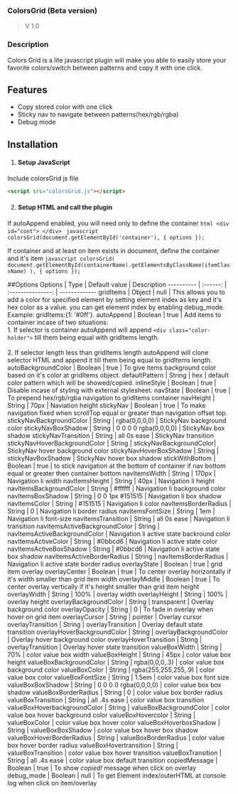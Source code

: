 
### ColorsGrid (Beta version)
  > V 1.0
  
### Description
Colors Grid is a lite javascript plugin will make you able to easily store your favorite colors/switch between patterns and copy it with one click.

## Features
 * Copy stored color with one click
 * Sticky nav to navigate between patterns(hex/rgb/rgba)
 * Debug mode
 
## Installation
  1. #### Setup JavaScript
  Include colorsGrid js file
  ```html
  <script src="colorsGrid.js"></script>
  ```
  
  2. #### Setup HTML and call the plugin
  
  If autoAppend enabled, you will need only to define the container
    ```html
    <div id="cont">
    </div>
    ```
    ```javascript
    colorsGrid(document.getElementById('container'), { options });
    ```
  
  If container and at least on item exists in document, define the container and it's item
    ```javascript
    colorsGrid( document.getElementById(containerName).getElementsByClassName(itemClassName) ), { options });
    ```

  
##Options
 Options   |  Type  |  Default value  |  Description
---------- | :------: | :---------------: | -------------
gridItems  | Object |      null       | This allows you to add a color for specified element by setting element index as key and it's hex color as a value. you can get element index by enabling debug_mode. <br>Example: gridItems:{1: '#0ff'}.
autoAppend | Boolean | true | Add items to container incase of two situations:<br>1. If selector is container autoAppend will append `<div class="color-holder">` till them being equal with gridItems length. <br><br>2. If selector length less than gridItems length autoAppend will clone selector HTML and append it till them being equal to gridItems length.
autoBackgroundColor | Boolean | true | To give items background color based on it's color at gridItems object.
defaultPattern | String | hex | default color pattern which will be showed/copied.
inlineStyle | Boolean | true | Disable incase of styling with external stylesheet.
navState | Boolean | true | To prepend hex/rgb/rgba navigation to gridItems container
navHeight | String | 70px | Naviation height
stickyNav | Boolean | true | To make navigation fixed when scrollTop equal or greater than navigation offset top.
stickyNavBackgroundColor | String | rgba(0,0,0,0) | StickyNav background color
stickyNavBoxShadow  | String | 0 0 0 0 rgba(0,0,0,0) | StickyNav box shadow
stickyNavTransition | String | all 0s ease | StickyNav transition
stickyNavHoverBackgroundColor | String | stickyNavBackgroundColor| StickyNav hover background color 
stickyNavHoverBoxShadow | String | stickyNavBoxShadow | StickyNav hover box shadow
stickWithBottom | Boolean | true | to stick navigation at the bottom of container if nav bottom equal or greater then container bottom
navItemsWidth | String | 170px | Navigation li width
navItemsHeight | String | 40px | Navigation li height
navItemsBackgroundColor | String | #ffffff | Navigation li background color
navItemsBoxShadow | String | 0 0 1px #151515 | Navigation li box shadow
navItemsColor | String | #151515 | Navigation li color
navItemsBorderRadius | String | 0 | Navigation li border radius
navItemsFontSize | String | 1em | Navigation li font-size
navItemsTransition | String | all 0s ease | Navigation li transition
navItemsActiveBackgroundColor | String | navItemsActiveBackgroundColor | Navigation li active state backround color
navItemsActiveColor | String | #0bbcd6 | Navigation li active state color
navItemsActiveBoxShadow | String | #0bbcd6 | Navigation li active state box shadow
navItemsActiveBorderRadius | String | navItemsBorderRadius | Navigation li active state border radius
overlayState | Boolean | true | grid item overlay
overlayCenter | Boolean | true | To center overlay horizontally if it's width smaller than grid item width
overlayMiddle | Boolean | true | To center overlay vertically if it's height smaller than grid item height
overlayWidth | String | 100% | overlay width
overlayHeight | String | 100% | overlay height
overlayBackgroundColor | String | transparent | Overlay background color
overlayOpacity | String | 0 | To fade in overlay when hover on grid item
overlayCursor | String | pointer | Overlay cursor
overlayTransition | String | overlayTransition | Overlay default state transition
overlayHoverBackgroundColor | String | overlayBackgroundColor | Overlay hover background color
overlayHoverTransition | String | overlayTransition | Overlay hover state transition
valueBoxWidth | String | 70% | color value box width
valueBoxHeight | String | 45px | color value box height
valueBoxBackgroundColor | String | rgba(0,0,0,.3) | color value box background color
valueBoxColor | String | rgba(255,255,255,.9) | color value box color
valueBoxFontSize | String | 1.5em | color value box font size
valueBoxBoxShadow | String | 0 0 0 0 rgba(0,0,0,0) | color value box box shadow
valueBoxBorderRadius | String | 0 | color value box border radius
valueBoxTransition | String | all .4s ease | color value box transition
valueBoxHoverbackgroundColor | String | valueBoxBackgroundColor | color value box hover background color
valueBoxHovercolor | String | valueBoxColor | color value box hover color
valueBoxHoverboxShadow | String | valueBoxBoxShadow | color value box hover box shadow
valueBoxHoverBorderRadius | String | valueBoxBorderRadius | color value box hover border radius
valueBoxHovertransition | String | valueBoxTransition | color value box hover transition
valueBoxTransition | String | all .4s ease | color value box default transition
copiedMessage | Boolean | true | To show *copied!* message when click on overlay
debug_mode | Boolean | null | To get Element index/outerHTML at console log when click on item/overlay

  
